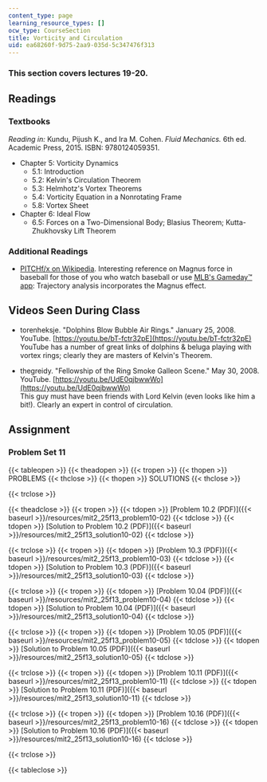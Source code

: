```yaml
---
content_type: page
learning_resource_types: []
ocw_type: CourseSection
title: Vorticity and Circulation
uid: ea68260f-9d75-2aa9-035d-5c347476f313
---
```


### This section covers lectures 19-20.

Readings
--------

### Textbooks

_Reading in:_ Kundu, Pijush K., and Ira M. Cohen. _Fluid Mechanics._ 6th ed. Academic Press, 2015. ISBN: 9780124059351.

*   Chapter 5: Vorticity Dynamics
    *   5.1: Introduction
    *   5.2: Kelvin's Circulation Theorem
    *   5.3: Helmhotz's Vortex Theorems
    *   5.4: Vorticity Equation in a Nonrotating Frame
    *   5.8: Vortex Sheet
*   Chapter 6: Ideal Flow
    *   6.5: Forces on a Two-Dimensional Body; Blasius Theorem; Kutta-Zhukhovsky Lift Theorem

### Additional Readings

*   [PITCHf/x on Wikipedia](http://en.wikipedia.org/wiki/PITCHf/x). Interesting reference on Magnus force in baseball for those of you who watch baseball or use [MLB's Gameday™ app](http://mlb.mlb.com/mobile/gameday.jsp): Trajectory analysis incorporates the Magnus effect.

Videos Seen During Class
------------------------

*   torenheksje. "Dolphins Blow Bubble Air Rings." January 25, 2008. YouTube. [https://youtu.be/bT-fctr32pE](https://youtu.be/bT-fctr32pE)  
    YouTube has a number of great links of dolphins & beluga playing with vortex rings; clearly they are masters of Kelvin's Theorem.

*   thegreidy. "Fellowship of the Ring Smoke Galleon Scene." May 30, 2008. YouTube. [https://youtu.be/UdE0qjbwwWo](https://youtu.be/UdE0qjbwwWo)  
    This guy must have been friends with Lord Kelvin (even looks like him a bit!). Clearly an expert in control of circulation.

Assignment
----------

### Problem Set 11

{{< tableopen >}}
{{< theadopen >}}
{{< tropen >}}
{{< thopen >}}
PROBLEMS
{{< thclose >}}
{{< thopen >}}
SOLUTIONS
{{< thclose >}}

{{< trclose >}}

{{< theadclose >}}
{{< tropen >}}
{{< tdopen >}}
[Problem 10.2 (PDF)]({{< baseurl >}}/resources/mit2_25f13_problem10-02)
{{< tdclose >}}
{{< tdopen >}}
[Solution to Problem 10.2 (PDF)]({{< baseurl >}}/resources/mit2_25f13_solution10-02)
{{< tdclose >}}

{{< trclose >}}
{{< tropen >}}
{{< tdopen >}}
[Problem 10.3 (PDF)]({{< baseurl >}}/resources/mit2_25f13_problem10-03)
{{< tdclose >}}
{{< tdopen >}}
[Solution to Problem 10.3 (PDF)]({{< baseurl >}}/resources/mit2_25f13_solution10-03)
{{< tdclose >}}

{{< trclose >}}
{{< tropen >}}
{{< tdopen >}}
[Problem 10.04 (PDF)]({{< baseurl >}}/resources/mit2_25f13_problem10-04)
{{< tdclose >}}
{{< tdopen >}}
[Solution to Problem 10.04 (PDF)]({{< baseurl >}}/resources/mit2_25f13_solution10-04)
{{< tdclose >}}

{{< trclose >}}
{{< tropen >}}
{{< tdopen >}}
[Problem 10.05 (PDF)]({{< baseurl >}}/resources/mit2_25f13_problem10-05)
{{< tdclose >}}
{{< tdopen >}}
[Solution to Problem 10.05 (PDF)]({{< baseurl >}}/resources/mit2_25f13_solution10-05)
{{< tdclose >}}

{{< trclose >}}
{{< tropen >}}
{{< tdopen >}}
[Problem 10.11 (PDF)]({{< baseurl >}}/resources/mit2_25f13_problem10-11)
{{< tdclose >}}
{{< tdopen >}}
[Solution to Problem 10.11 (PDF)]({{< baseurl >}}/resources/mit2_25f13_solution10-11)
{{< tdclose >}}

{{< trclose >}}
{{< tropen >}}
{{< tdopen >}}
[Problem 10.16 (PDF)]({{< baseurl >}}/resources/mit2_25f13_problem10-16)
{{< tdclose >}}
{{< tdopen >}}
[Solution to Problem 10.16 (PDF)]({{< baseurl >}}/resources/mit2_25f13_solution10-16)
{{< tdclose >}}

{{< trclose >}}

{{< tableclose >}}